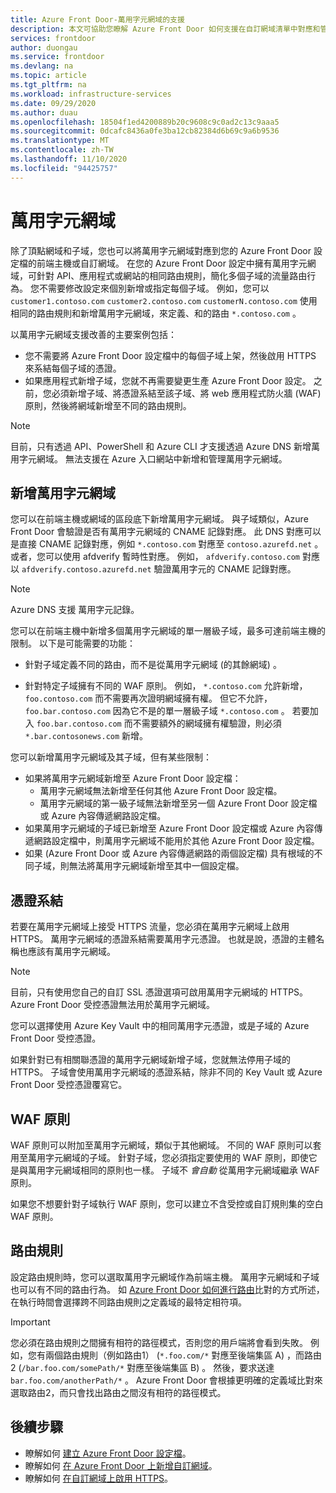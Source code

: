 ```yaml
---
title: Azure Front Door-萬用字元網域的支援
description: 本文可協助您瞭解 Azure Front Door 如何支援在自訂網域清單中對應和管理萬用字元網域。
services: frontdoor
author: duongau
ms.service: frontdoor
ms.devlang: na
ms.topic: article
ms.tgt_pltfrm: na
ms.workload: infrastructure-services
ms.date: 09/29/2020
ms.author: duau
ms.openlocfilehash: 18504f1ed4200889b20c9608c9c0ad2c13c9aaa5
ms.sourcegitcommit: 0dcafc8436a0fe3ba12cb82384d6b69c9a6b9536
ms.translationtype: MT
ms.contentlocale: zh-TW
ms.lasthandoff: 11/10/2020
ms.locfileid: "94425757"
---
```

# <a name="wildcard-domains"></a>萬用字元網域

除了頂點網域和子域，您也可以將萬用字元網域對應到您的 Azure Front Door 設定檔的前端主機或自訂網域。 在您的 Azure Front Door 設定中擁有萬用字元網域，可針對 API、應用程式或網站的相同路由規則，簡化多個子域的流量路由行為。 您不需要修改設定來個別新增或指定每個子域。 例如，您可以 `customer1.contoso.com` `customer2.contoso.com` `customerN.contoso.com` 使用相同的路由規則和新增萬用字元網域，來定義、和的路由 `*.contoso.com` 。

以萬用字元網域支援改善的主要案例包括：

- 您不需要將 Azure Front Door 設定檔中的每個子域上架，然後啟用 HTTPS 來系結每個子域的憑證。
- 如果應用程式新增子域，您就不再需要變更生產 Azure Front Door 設定。 之前，您必須新增子域、將憑證系結至該子域、將 web 應用程式防火牆 (WAF) 原則，然後將網域新增至不同的路由規則。

> [!NOTE]
> 目前，只有透過 API、PowerShell 和 Azure CLI 才支援透過 Azure DNS 新增萬用字元網域。 無法支援在 Azure 入口網站中新增和管理萬用字元網域。

## <a name="adding-wildcard-domains"></a>新增萬用字元網域

您可以在前端主機或網域的區段底下新增萬用字元網域。 與子域類似，Azure Front Door 會驗證是否有萬用字元網域的 CNAME 記錄對應。 此 DNS 對應可以是直接 CNAME 記錄對應，例如 `*.contoso.com` 對應至 `contoso.azurefd.net` 。 或者，您可以使用 afdverify 暫時性對應。 例如， `afdverify.contoso.com` 對應以 `afdverify.contoso.azurefd.net` 驗證萬用字元的 CNAME 記錄對應。

> [!NOTE]
> Azure DNS 支援 萬用字元記錄。

您可以在前端主機中新增多個萬用字元網域的單一層級子域，最多可達前端主機的限制。 以下是可能需要的功能：

- 針對子域定義不同的路由，而不是從萬用字元網域 (的其餘網域) 。

- 針對特定子域擁有不同的 WAF 原則。 例如， `*.contoso.com` 允許新增， `foo.contoso.com` 而不需要再次證明網域擁有權。 但它不允許， `foo.bar.contoso.com` 因為它不是的單一層級子域 `*.contoso.com` 。 若要加入 `foo.bar.contoso.com` 而不需要額外的網域擁有權驗證，則必須 `*.bar.contosonews.com` 新增。

您可以新增萬用字元網域及其子域，但有某些限制：

- 如果將萬用字元網域新增至 Azure Front Door 設定檔：
  - 萬用字元網域無法新增至任何其他 Azure Front Door 設定檔。
  - 萬用字元網域的第一級子域無法新增至另一個 Azure Front Door 設定檔或 Azure 內容傳遞網路設定檔。
- 如果萬用字元網域的子域已新增至 Azure Front Door 設定檔或 Azure 內容傳遞網路設定檔中，則萬用字元網域不能用於其他 Azure Front Door 設定檔。
- 如果 (Azure Front Door 或 Azure 內容傳遞網路的兩個設定檔) 具有根域的不同子域，則無法將萬用字元網域新增至其中一個設定檔。

## <a name="certificate-binding"></a>憑證系結

若要在萬用字元網域上接受 HTTPS 流量，您必須在萬用字元網域上啟用 HTTPS。 萬用字元網域的憑證系結需要萬用字元憑證。 也就是說，憑證的主體名稱也應該有萬用字元網域。

> [!NOTE]
> 目前，只有使用您自己的自訂 SSL 憑證選項可啟用萬用字元網域的 HTTPS。 Azure Front Door 受控憑證無法用於萬用字元網域。

您可以選擇使用 Azure Key Vault 中的相同萬用字元憑證，或是子域的 Azure Front Door 受控憑證。

如果針對已有相關聯憑證的萬用字元網域新增子域，您就無法停用子域的 HTTPS。 子域會使用萬用字元網域的憑證系結，除非不同的 Key Vault 或 Azure Front Door 受控憑證覆寫它。

## <a name="waf-policies"></a>WAF 原則

WAF 原則可以附加至萬用字元網域，類似于其他網域。 不同的 WAF 原則可以套用至萬用字元網域的子域。 針對子域，您必須指定要使用的 WAF 原則，即使它是與萬用字元網域相同的原則也一樣。 子域不 *會自動* 從萬用字元網域繼承 WAF 原則。

如果您不想要針對子域執行 WAF 原則，您可以建立不含受控或自訂規則集的空白 WAF 原則。

## <a name="routing-rules"></a>路由規則

設定路由規則時，您可以選取萬用字元網域作為前端主機。 萬用字元網域和子域也可以有不同的路由行為。 如 [Azure Front Door 如何進行路由](front-door-route-matching.md)比對的方式所述，在執行時間會選擇跨不同路由規則之定義域的最特定相符項。

> [!IMPORTANT]
> 您必須在路由規則之間擁有相符的路徑模式，否則您的用戶端將會看到失敗。 例如，您有兩個路由規則（例如路由1） (`*.foo.com/*` 對應至後端集區 A) ，而路由 2 (`/bar.foo.com/somePath/*` 對應至後端集區 B) 。 然後，要求送達 `bar.foo.com/anotherPath/*` 。 Azure Front Door 會根據更明確的定義域比對來選取路由2，而只會找出路由之間沒有相符的路徑模式。

## <a name="next-steps"></a>後續步驟

- 瞭解如何 [建立 Azure Front Door 設定檔](quickstart-create-front-door.md)。
- 瞭解如何 [在 Azure Front Door 上新增自訂網域](front-door-custom-domain.md)。
- 瞭解如何 [在自訂網域上啟用 HTTPS](front-door-custom-domain-https.md)。

